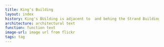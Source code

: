 ```yaml
---
title: King‘s Building
layout: index
history: King's BUilding is adjacent to  and behing the Strand Building which functions as the reception of these 2 buildings.
architecture: architectural text
function: function text
image-url: image url from flickr
tags: tag
---
```

